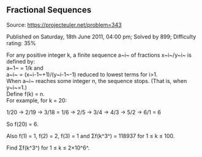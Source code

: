 Fractional Sequences
--------------------

Source: https://projecteuler.net/problem=343

Published on Saturday, 18th June 2011, 04:00 pm; Solved by 899;
Difficulty rating: 35%

For any positive integer k, a finite sequence a~i~ of fractions
x~i~/y~i~ is defined by:\
 a~1~ = 1/k and\
 a~i~ = (x~i-1~+1)/(y~i-1~-1) reduced to lowest terms for i\>1.\
 When a~i~ reaches some integer n, the sequence stops. (That is, when
y~i~=1.)\
 Define f(k) = n.\
 For example, for k = 20:

1/20 → 2/19 → 3/18 = 1/6 → 2/5 → 3/4 → 4/3 → 5/2 → 6/1 = 6

So f(20) = 6.

Also f(1) = 1, f(2) = 2, f(3) = 1 and Σf(k^3^) = 118937 for 1 ≤ k ≤ 100.

Find Σf(k^3^) for 1 ≤ k ≤ 2×10^6^.
